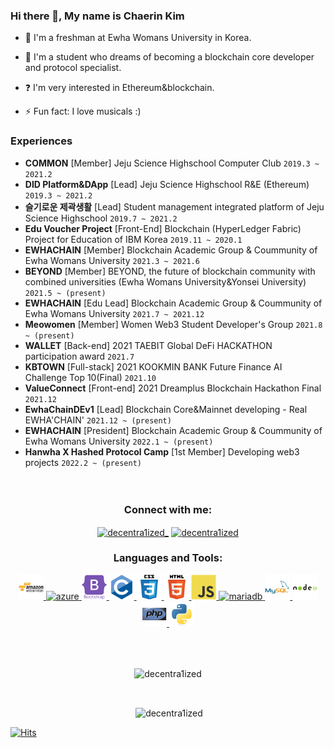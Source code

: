 
### Hi there 👋, My name is Chaerin Kim

- 🌱 I'm a freshman at Ewha Womans University in Korea.  
  

- 🔭 I'm a student who dreams of becoming a blockchain core developer and protocol specialist.  
  

- ❓ I'm very interested in Ethereum&blockchain.  
  

- ⚡ Fun fact: I love musicals :)   


### Experiences
- **COMMON** [Member] Jeju Science Highschool Computer Club  `2019.3 ~ 2021.2`
- **DID Platform&DApp** [Lead] Jeju Science Highschool R&E (Ethereum)  `2019.3 ~ 2021.2`
- **슬기로운 제곽생활** [Lead] Student management integrated platform of Jeju Science Highschool `2019.7 ~ 2021.2`
- **Edu Voucher Project** [Front-End] Blockchain (HyperLedger Fabric) Project for Education of IBM Korea  `2019.11 ~ 2020.1`
- **EWHACHAIN** [Member] Blockchain Academic Group & Coummunity of Ewha Womans University  `2021.3 ~ 2021.6`
- **BEYOND** [Member] BEYOND, the future of blockchain community with combined universities (Ewha Womans University&Yonsei University) `2021.5 ~ (present)`
- **EWHACHAIN** [Edu Lead] Blockchain Academic Group & Coummunity of Ewha Womans University  `2021.7 ~ 2021.12`
- **Meowomen** [Member] Women Web3 Student Developer's Group `2021.8 ~ (present)`
- **WALLET** [Back-end] 2021 TAEBIT Global DeFi HACKATHON participation award `2021.7`
- **KBTOWN** [Full-stack] 2021 KOOKMIN BANK Future Finance AI Challenge Top 10(Final) `2021.10`
- **ValueConnect** [Front-end] 2021 Dreamplus Blockchain Hackathon Final `2021.12`
- **EwhaChainDEv1** [Lead] Blockchain Core&Mainnet developing - Real EWHA'CHAIN'  `2021.12 ~ (present)`
- **EWHACHAIN** [President] Blockchain Academic Group & Coummunity of Ewha Womans University  `2022.1 ~ (present)`  
- **Hanwha X Hashed Protocol Camp** [1st Member] Developing web3 projects `2022.2 ~ (present)`  
<br><br>
  
  
<h3 align="center">Connect with me:</h3>
<p align="center">
<a href="https://twitter.com/decentra1ized_" target="blank"><img align="center" src="https://raw.githubusercontent.com/rahuldkjain/github-profile-readme-generator/master/src/images/icons/Social/twitter.svg" alt="decentra1ized_" height="30" width="40" /></a>
<a href="https://stackoverflow.com/users/16999878/decentra1ized" target="blank"><img align="center" src="https://raw.githubusercontent.com/rahuldkjain/github-profile-readme-generator/master/src/images/icons/Social/stack-overflow.svg" alt="decentra1ized" height="30" width="40" /></a>
</p>

<h3 align="center">Languages and Tools:</h3>
<p align="center"> <a href="https://aws.amazon.com" target="_blank"> <img src="https://raw.githubusercontent.com/devicons/devicon/master/icons/amazonwebservices/amazonwebservices-original-wordmark.svg" alt="aws" width="40" height="40"/> </a> <a href="https://azure.microsoft.com/en-in/" target="_blank"> <img src="https://www.vectorlogo.zone/logos/microsoft_azure/microsoft_azure-icon.svg" alt="azure" width="40" height="40"/> </a> <a href="https://getbootstrap.com" target="_blank"> <img src="https://raw.githubusercontent.com/devicons/devicon/master/icons/bootstrap/bootstrap-plain-wordmark.svg" alt="bootstrap" width="40" height="40"/> </a> <a href="https://www.cprogramming.com/" target="_blank"> <img src="https://raw.githubusercontent.com/devicons/devicon/master/icons/c/c-original.svg" alt="c" width="40" height="40"/> </a> <a href="https://www.w3schools.com/css/" target="_blank"> <img src="https://raw.githubusercontent.com/devicons/devicon/master/icons/css3/css3-original-wordmark.svg" alt="css3" width="40" height="40"/> </a> <a href="https://www.w3.org/html/" target="_blank"> <img src="https://raw.githubusercontent.com/devicons/devicon/master/icons/html5/html5-original-wordmark.svg" alt="html5" width="40" height="40"/> </a> <a href="https://developer.mozilla.org/en-US/docs/Web/JavaScript" target="_blank"> <img src="https://raw.githubusercontent.com/devicons/devicon/master/icons/javascript/javascript-original.svg" alt="javascript" width="40" height="40"/> </a> <a href="https://mariadb.org/" target="_blank"> <img src="https://www.vectorlogo.zone/logos/mariadb/mariadb-icon.svg" alt="mariadb" width="40" height="40"/> </a> <a href="https://www.mysql.com/" target="_blank"> <img src="https://raw.githubusercontent.com/devicons/devicon/master/icons/mysql/mysql-original-wordmark.svg" alt="mysql" width="40" height="40"/> </a> <a href="https://nodejs.org" target="_blank"> <img src="https://raw.githubusercontent.com/devicons/devicon/master/icons/nodejs/nodejs-original-wordmark.svg" alt="nodejs" width="40" height="40"/> </a> <a href="https://www.php.net" target="_blank"> <img src="https://raw.githubusercontent.com/devicons/devicon/master/icons/php/php-original.svg" alt="php" width="40" height="40"/> </a> <a href="https://www.python.org" target="_blank"> <img src="https://raw.githubusercontent.com/devicons/devicon/master/icons/python/python-original.svg" alt="python" width="40" height="40"/> </a> </p>
<br>
<br> 
<p  align="center"><img align="center" src="https://github-readme-stats.vercel.app/api/top-langs?username=decentra1ized&show_icons=true&locale=en&layout=compact" alt="decentra1ized" /></p>
<br>
<p  align="center">&nbsp;<img align="center" src="https://github-readme-stats.vercel.app/api?username=decentra1ized&show_icons=true&locale=en" alt="decentra1ized" /></p>


[![Hits](https://hits.seeyoufarm.com/api/count/incr/badge.svg?url=https%3A%2F%2Fgithub.com%2Fdecentra1ized%2Fhit-counter&count_bg=%235C5C5C&title_bg=%23000000&icon=&icon_color=%23E7E7E7&title=hits&edge_flat=false)](https://hits.seeyoufarm.com)
